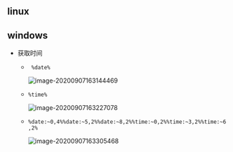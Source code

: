 ## linux

## windows

- 获取时间

  - ` %date%` 

    ![image-20200907163144469](D:\github\study_line\pic_lib\image-20200907163144469.png)

  - `%time%`

    ![image-20200907163227078](D:\github\study_line\pic_lib\image-20200907163227078.png)

  - `%date:~0,4%%date:~5,2%%date:~8,2%%time:~0,2%%time:~3,2%%time:~6,2%`

    ![image-20200907163305468](D:\github\study_line\pic_lib\image-20200907163305468.png)

